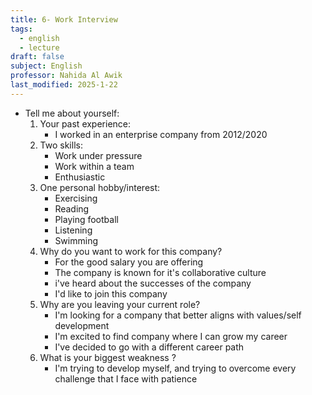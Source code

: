 ```yaml
---
title: 6- Work Interview
tags:
  - english
  - lecture
draft: false
subject: English
professor: Nahida Al Awik
last_modified: 2025-1-22
---
```

- Tell me about yourself:
	1. Your  past experience:
		- I worked in an enterprise company from 2012/2020
	2. Two skills:
		- Work under pressure
		- Work within a team
		- Enthusiastic
	3. One personal hobby/interest:
		- Exercising
		- Reading
		- Playing football
		- Listening
		- Swimming
	4. Why do you want to work for this company?
		- For the good salary you are offering
		- The company is known for it's collaborative culture
		- i've heard about the successes of the company
		- I'd like to join this company
	5. Why are you leaving your current role?
		- I'm looking for a company that better aligns with values/self development
		- I'm excited to find company where I can grow my career
		- I've decided to go with a different career path
	6. What is your biggest weakness ?
		- I'm trying to develop myself, and trying to overcome every challenge that I face with patience 